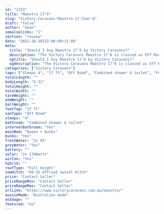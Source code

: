 ```yaml
---
id: "1323"
title: "Maestro 17'6"
slug: "Victory-Caravans-Maestro-17-foot-6"
draft: "false"
author: "Sean"
seealsolinks: "1"
section: "review"
date: "2022-10-10T22:00:09+11:00"
meta:
  title: "Should I buy Maestro 17'6 by Victory Caravans?"
  description: "The Victory Caravans Maestro 17'6 is classed as Off Road, and sleeps 4 people. It is Australian made and comes in at 17 ft. It generally has Combined shower & toilet."
  ogtitle: "Should I buy Maestro 17'6 by Victory Caravans?"
  ogdescription: "The Victory Caravans Maestro 17'6 is classed as Off Road, and sleeps 4 people. It is Australian made and comes in at 17 ft. It generally has Combined shower & toilet."
categories: ["Victory Caravans"]
tags: ["Sleeps 4", "17 ft", "Off Road", "Combined shower & toilet", "Full height", "Price Unknown", "Australian made"]
totalLength: ""
bodyLength: "5.33"
totalHeight: ""
totalWidth: ""
tareWeight: ""
atmWeight: ""
ballWeight: ""
footTag: "17 ft"
vanType: "Off Road"
sleeps: "4"
bathroom: "Combined shower & toilet"
internalBathroom: "Yes"
mainBed: "Queen + bunks"
bunks: "Yes"
freshWater: "2x 95"
greyWater: "Yes"
battery: ""
solar: "2x 170Watts"
airCon: "Yes"
hybrid: ""
roofType: "Full height"
towHitch: "D0-35 Offroad Swivel Hitch"
price: "Contact Seller"
priceRangeMin: "Contact Seller"
priceRangeMax: "Contact Seller"
urlLink: "https://www.victorycaravans.com.au/maestro/"
aussieMade: "Australian made"
noImage: ""
featured: "no"
---
```

